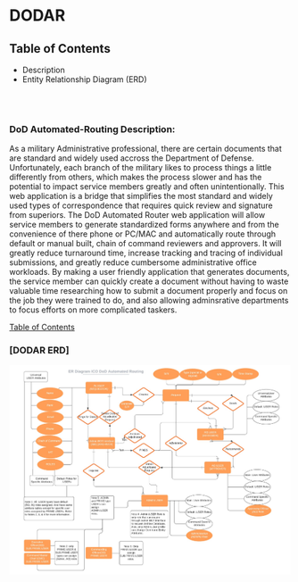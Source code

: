 # DODAR

## Table of Contents
- Description
- Entity Relationship Diagram (ERD)

<br><br>

### DoD Automated-Routing Description:

As a military Administrative professional, there are certain documents that are standard and widely used accross the Department of Defense. Unfortunately, each branch of the military likes to process things a little differently from others, which makes the process slower and has the potential to impact service members greatly and often unintentionally. This web application is a bridge that simplifies the most standard and widely used types of correspondence that requires quick review and signature from superiors. The DoD Automated Router web application will allow service members to generate standardized forms anywhere and from the convenience of there phone or PC/MAC and automatically route through default or manual built, chain of command reviewers and approvers. It will greatly reduce turnaround time, increase tracking and tracing of individual submissions, and greatly reduce cumbersome administrative office workloads. By making a user friendly application that generates documents, the service member can quickly create a document without having to waste valuable time researching how to submit a document properly and focus on the job they were trained to do, and also allowing adminsrative departments to focus efforts on more complicated taskers. 

[Table of Contents](https://github.com/johnathancurtis/DoD-AutoRoute/blob/main/README.md#table-of-contents)

### [DODAR ERD]
![Dod Automated Router](DODAR-ERD.jpeg) 
